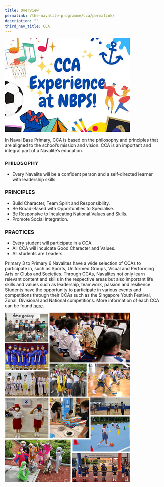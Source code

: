 ```yaml
---
title: Overview
permalink: /the-navalite-programme/cca/permalink/
description: ""
third_nav_title: CCA
---
```

<img src="/images/Picture2.jpg" style="width:400px;height:300px;">

In Naval Base Primary, CCA is based on the philosophy and principles that are aligned to the school’s mission and vision. CCA is an important and integral part of a Navalite’s education.

### PHILOSOPHY
* Every Navalite will be a confident person and a self-directed learner with leadership skills.

### PRINCIPLES
* Build Character, Team Spirit and Responsibility.
* Be Broad-Based with Opportunities to Specialise.
* Be Responsive to Inculcating National Values and Skills.
* Promote Social Integration.

### PRACTICES
* Every student will participate in a CCA.
* All CCA will inculcate Good Character and Values.
* All students are Leaders

Primary 3 to Primary 6 Navalites have a wide selection of CCAs to participate in, such as Sports, Uniformed Groups, Visual and Performing Arts or Clubs and Societies. Through CCAs, Navalites not only learn relevant content and skills in the respective areas but also important life skills and values such as leadership, teamwork, passion and resilience. Students have the opportunity to participate in various events and competitions through their CCAs such as the Singapore Youth Festival, Zonal, Divisional and National competitions. More information of each CCA can be found [here](https://sites.google.com/moe.edu.sg/nbpsccafair/cca-catalogue).

<img src="/images/cca2.png" style="width:400px;height:270px;">
<br>
<img src="/images/cca3.png" style="width:400px;height:270px;">

